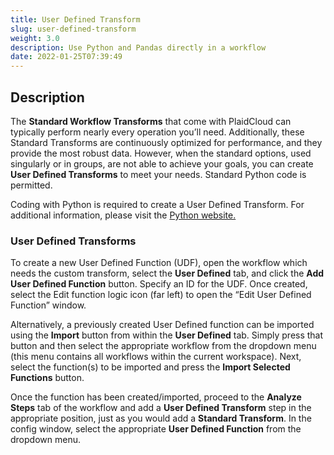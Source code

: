 ```yaml
---
title: User Defined Transform
slug: user-defined-transform
weight: 3.0
description: Use Python and Pandas directly in a workflow
date: 2022-01-25T07:39:49
---
```




## Description


The **Standard Workflow Transforms** that come with PlaidCloud can typically perform nearly every operation you’ll need. Additionally, these Standard Transforms are continuously optimized for performance, and they provide the most robust data. However, when the standard options, used singularly or in groups, are not able to achieve your goals, you can create **User Defined Transforms** to meet your needs. Standard Python code is permitted.



Coding with Python is required to create a User Defined Transform. For additional information, please visit the [Python website.](https://www.python.org/)



### User Defined Transforms


To create a new User Defined Function (UDF), open the workflow which needs the custom transform, select the **User Defined** tab, and click the **Add User Defined Function** button. Specify an ID for the UDF. Once created, select the Edit function logic icon (far left) to open the “Edit User Defined Function” window.



Alternatively, a previously created User Defined function can be imported using the **Import** button from within the **User Defined** tab. Simply press that button and then select the appropriate workflow from the dropdown menu (this menu contains all workflows within the current workspace). Next, select the function(s) to be imported and press the **Import Selected Functions** button.



Once the function has been created/imported, proceed to the **Analyze Steps** tab of the workflow and add a **User Defined Transform** step in the appropriate position, just as you would add a **Standard Transform**. In the config window, select the appropriate **User Defined Function** from the dropdown menu.

